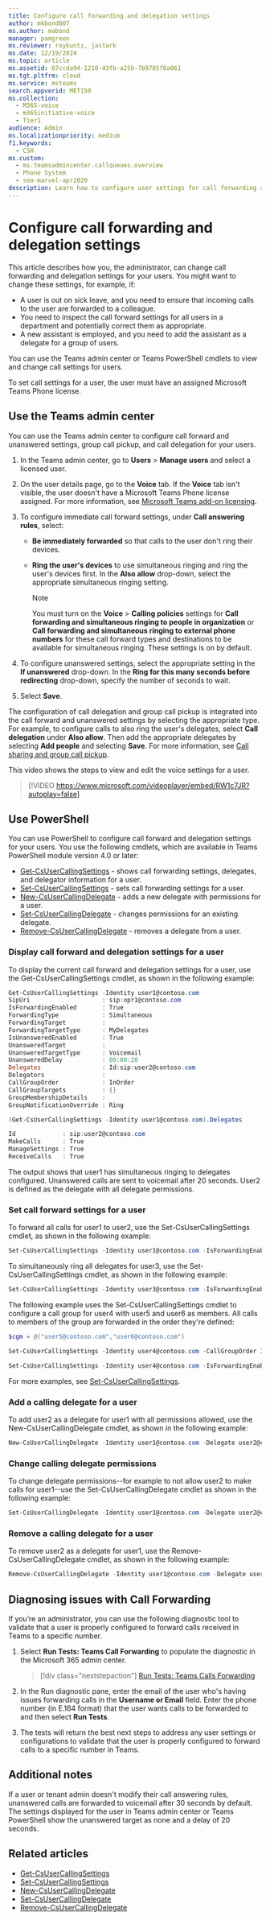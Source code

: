 ```yaml
---
title: Configure call forwarding and delegation settings
author: mkbond007
ms.author: mabond
manager: pamgreen
ms.reviewer: roykuntz, jastark
ms.date: 12/19/2024
ms.topic: article
ms.assetid: 67ccda94-1210-43fb-a25b-7b9785f8a061
ms.tgt.pltfrm: cloud
ms.service: msteams
search.appverid: MET150
ms.collection: 
  - M365-voice
  - m365initiative-voice
  - Tier1
audience: Admin
ms.localizationpriority: medium
f1.keywords: 
  - CSH
ms.custom: 
  - ms.teamsadmincenter.callqueues.overview
  - Phone System
  - seo-marvel-apr2020
description: Learn how to configure user settings for call forwarding and delegation.
---
```

# Configure call forwarding and delegation settings

This article describes how you, the administrator, can change call forwarding and delegation settings for your users. You might want to change these settings, for example, if:

- A user is out on sick leave, and you need to ensure that incoming calls to the user are forwarded to a colleague.
- You need to inspect the call forward settings for all users in a department and potentially correct them as appropriate.
- A new assistant is employed, and you need to add the assistant as a delegate for a group of users.

You can use the Teams admin center or Teams PowerShell cmdlets to view and change call settings for users.

To set call settings for a user, the user must have an assigned Microsoft Teams Phone license.

## Use the Teams admin center

You can use the Teams admin center to configure call forward and unanswered settings, group call pickup, and call delegation for your users.

1. In the Teams admin center, go to **Users** > **Manage users** and select a licensed user.

2. On the user details page, go to the **Voice** tab. If the **Voice** tab isn't visible, the user doesn't have a Microsoft Teams Phone license assigned. For more information, see [Microsoft Teams add-on licensing](./teams-add-on-licensing/microsoft-teams-add-on-licensing.md).

3. To configure immediate call forward settings, under **Call answering rules**, select:
  
   - **Be immediately forwarded** so that calls to the user don't ring their devices.
   - **Ring the user's devices** to use simultaneous ringing and ring the user's devices first. In the **Also allow** drop-down, select the appropriate simultaneous ringing setting.

     > [!NOTE]
     > You must turn on the **Voice** > **Calling policies** settings for **Call forwarding and simultaneous ringing to people in organization** or **Call forwarding and simultaneous ringing to external phone numbers** for these call forward types and destinations to be available for simultaneous ringing. These settings is on by default.

4. To configure unanswered settings, select the appropriate setting in the **If unanswered** drop-down. In the **Ring for this many seconds before redirecting** drop-down, specify the number of seconds to wait.

5. Select **Save**.

The configuration of call delegation and group call pickup is integrated into the call forward and unanswered settings by selecting the appropriate type. For example, to configure calls to also ring the user's delegates, select **Call delegation** under **Also allow**. Then add the appropriate delegates by selecting **Add people** and selecting **Save**. For more information, see [Call sharing and group call pickup](call-sharing-and-group-call-pickup.md).

This video shows the steps to view and edit the voice settings for a user.

> [!VIDEO https://www.microsoft.com/videoplayer/embed/RW1c7JR?autoplay=false]

## Use PowerShell

You can use PowerShell to configure call forward and delegation settings for your users. You use the following cmdlets, which are available in Teams PowerShell module version 4.0 or later:

- [Get-CsUserCallingSettings](/powershell/module/teams/get-csusercallingsettings) - shows call forwarding settings, delegates, and delegator information for a user.
- [Set-CsUserCallingSettings](/powershell/module/teams/set-csusercallingsettings) - sets call forwarding settings for a user.
- [New-CsUserCallingDelegate](/powershell/module/teams/new-csusercallingdelegate) - adds a new delegate with permissions for a user.
- [Set-CsUserCallingDelegate](/powershell/module/teams/set-csusercallingdelegate) - changes permissions for an existing delegate.
- [Remove-CsUserCallingDelegate](/powershell/module/teams/remove-csusercallingdelegate) - removes a delegate from a user.

### Display call forward and delegation settings for a user

To display the current call forward and delegation settings for a user, use the  Get-CsUserCallingSettings cmdlet, as shown in the following example:

```PowerShell
Get-CsUserCallingSettings -Identity user1@contoso.com
SipUri                    : sip:opr1@contoso.com
IsForwardingEnabled       : True
ForwardingType            : Simultaneous
ForwardingTarget          :
ForwardingTargetType      : MyDelegates
IsUnansweredEnabled       : True
UnansweredTarget          :
UnansweredTargetType      : Voicemail
UnansweredDelay           : 00:00:20
Delegates                 : Id:sip:user2@contoso.com
Delegators                :
CallGroupOrder            : InOrder
CallGroupTargets          : {}
GroupMembershipDetails    :
GroupNotificationOverride : Ring

(Get-CsUserCallingSettings -Identity user1@contoso.com).Delegates

Id             : sip:user2@contoso.com
MakeCalls      : True
ManageSettings : True
ReceiveCalls   : True
```

The output shows that user1 has simultaneous ringing to delegates configured. Unanswered calls are sent to voicemail after 20 seconds. User2 is defined as the delegate with all delegate permissions.

### Set call forward settings for a user

To forward all calls for user1 to user2, use the Set-CsUserCallingSettings cmdlet, as shown in the following example:

```PowerShell
Set-CsUserCallingSettings -Identity user1@contoso.com -IsForwardingEnabled $true -ForwardingType Immediate -ForwardingTargetType SingleTarget -ForwardingTarget user2@contoso.com
```

To simultaneously ring all delegates for user3, use the Set-CsUserCallingSettings cmdlet, as shown in the following example:

```PowerShell
Set-CsUserCallingSettings -Identity user3@contoso.com -IsForwardingEnabled $true -ForwardingType Simultaneous -ForwardingTargetType MyDelegates
```

The following example uses the Set-CsUserCallingSettings cmdlet to configure a call group for user4 with user5 and user6 as members. All calls to members of the group are forwarded in the order they're defined:

```PowerShell
$cgm = @("user5@contoso.com","user6@contoso.com")

Set-CsUserCallingSettings -Identity user4@contoso.com -CallGroupOrder InOrder -CallGroupTargets $cgm

Set-CsUserCallingSettings -Identity user4@contoso.com -IsForwardingEnabled $true -ForwardingType Immediate -ForwardingTargetType Group
```

For more examples, see [Set-CsUserCallingSettings](/powershell/module/teams/get-csusercallingsettings).

### Add a calling delegate for a user

To add user2 as a delegate for user1 with all permissions allowed, use the New-CsUserCallingDelegate cmdlet, as shown in the following example:

```PowerShell
New-CsUserCallingDelegate -Identity user1@contoso.com -Delegate user2@contoso.com -MakeCalls $true -ReceiveCalls $true -ManageSettings $true
```

### Change calling delegate permissions

To change delegate permissions--for example to not allow user2 to make calls for user1--use the Set-CsUserCallingDelegate cmdlet as shown in the following example:

```PowerShell
Set-CsUserCallingDelegate -Identity user1@contoso.com -Delegate user2@contoso.com -MakeCalls $false
```

### Remove a calling delegate for a user

To remove user2 as a delegate for user1, use the Remove-CsUserCallingDelegate cmdlet, as shown in the following example:

```PowerShell
Remove-CsUserCallingDelegate -Identity user1@contoso.com -Delegate user2@contoso.com
```

## Diagnosing issues with Call Forwarding

If you’re an administrator, you can use the following diagnostic tool to validate that a user is properly configured to forward calls received in Teams to a specific number.

1. Select **Run Tests: Teams Call Forwarding** to populate the diagnostic in the Microsoft 365 admin center.

   > [!div class="nextstepaction"]
   > [Run Tests: Teams Calls Forwarding](https://aka.ms/TeamsCallForwardingDiag)

2. In the Run diagnostic pane, enter the email of the user who's having issues forwarding calls in the **Username or Email** field. Enter the phone number (in E.164 format) that the user wants calls to be forwarded to and then select **Run Tests**.
3. The tests will return the best next steps to address any user settings or configurations to validate that the user is properly configured to forward calls to a specific number in Teams.

## Additional notes

If a user or tenant admin doesn't modify their call answering rules, unanswered calls are forwarded to voicemail after 30 seconds by default. The settings displayed for the user in Teams admin center or Teams PowerShell show the unanswered target as none and a delay of 20 seconds.

## Related articles

- [Get-CsUserCallingSettings](/powershell/module/teams/get-csusercallingsettings)
- [Set-CsUserCallingSettings](/powershell/module/teams/set-csusercallingsettings)
- [New-CsUserCallingDelegate](/powershell/module/teams/new-csusercallingdelegate)
- [Set-CsUserCallingDelegate](/powershell/module/teams/set-csusercallingdelegate)
- [Remove-CsUserCallingDelegate](/powershell/module/teams/remove-csusercallingdelegate)
